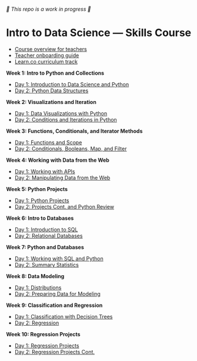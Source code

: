 _🚧 This repo is a work in progress 🚧_

# Intro to Data Science — Skills Course

- [Course overview for teachers]()
- [Teacher onboarding guide](https://sites.google.com/flatironschool.com/skills-teachers)
- [Learn.co curriculum track](https://learn.co/curriculum/tracks/42337)

**Week 1: Intro to Python and Collections**

- [Day 1: Introduction to Data Science and Python](schedule#day-1-introduction-to-data-science-and-python)
- [Day 2: Python Data Structures](schedule#)

**Week 2: Visualizations and Iteration**

- [Day 1: Data Visualizations with Python](schedule#)
- [Day 2: Conditions and Iterations in Python](schedule#)

**Week 3: Functions, Conditionals, and Iterator Methods**

- [Day 1: Functions and Scope](schedule#)
- [Day 2: Conditionals, Booleans, Map, and Filter](schedule#)

**Week 4: Working with Data from the Web**

- [Day 1: Working with APIs](schedule#)
- [Day 2: Manipulating Data from the Web](schedule#)

**Week 5: Python Projects**

- [Day 1: Python Projects](schedule#)
- [Day 2: Projects Cont. and Python Review](schedule#)

**Week 6: Intro to Databases**

- [Day 1: Introduction to SQL](schedule#)
- [Day 2: Relational Databases](schedule#)

**Week 7: Python and Databases**

- [Day 1: Working with SQL and Python](schedule#)
- [Day 2: Summary Statistics](schedule#)

**Week 8: Data Modeling**

- [Day 1: Distributions](schedule#)
- [Day 2: Preparing Data for Modeling](schedule#)

**Week 9: Classification and Regression**

- [Day 1: Classification with Decision Trees](schedule#)
- [Day 2: Regression](schedule#)

**Week 10: Regression Projects**

- [Day 1: Regression Projects](schedule#)
- [Day 2: Regression Projects Cont.](schedule#)
